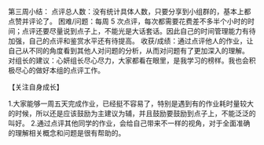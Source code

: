 第三周小结：
点评总人数：没有统计具体人数，只要分享到小组群的，基本上都点赞并评论了。
困难/问题：每周 5 次点评，每次都需要花费差不多半个小时的时间；点评还要尽量说到点子上，不能光是大话套话。因此自己的时间管理能力有待加强，自己的点评和鉴赏水平还有待提高。
收获/成绩：通过点评他人的作业，让自己从不同的角度看到其他人对问题的分析，从而对问题有了更加深入的理解。
对组长的建议：心妍组长尽心尽力，大家都看在眼里，是我学习的榜样。我也会积极尽心的做好本组的点评工作。

【关注自身成长】

1.大家能够一周五天完成作业，已经挺不容易了，特别是遇到有的作业耗时量较大的时候，所以还是应该鼓励为主建议为辅，并且鼓励要鼓励到点子上，不能泛泛的叫好。 2.通过点评其他同学的作业，会给自己带来不一样的视角，对于全面准确的理解相关概念和问题是很有帮助的。
